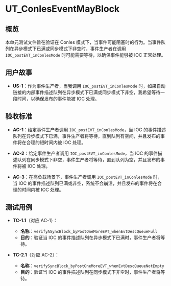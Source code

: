 # UT_ConlesEventMayBlock

## 概览

本单元测试文件旨在验证在 Conles 模式下，当事件可能阻塞时的行为。当事件队列在异步模式下已满或同步模式下非空时，事件生产者在调用 `IOC_postEVT_inConlesMode` 时可能需要等待，以确保事件能够被 IOC 正常处理。

## 用户故事

- **US-1**：作为事件生产者，当我调用 `IOC_postEVT_inConlesMode` 时，如果自动链接的内部事件描述队列在异步模式下已满或同步模式下非空，我希望等待一段时间，以确保发布的事件能被 IOC 处理。

## 验收标准

- **AC-1**：给定事件生产者调用 `IOC_postEVT_inConlesMode`，当 IOC 的事件描述队列在异步模式下已满，事件生产者将等待，直到队列有空间，并且发布的事件将在合理的短时间内被 IOC 处理。

- **AC-2**：给定事件生产者调用 `IOC_postEVT_inConlesMode`，当 IOC 的事件描述队列在同步模式下非空，事件生产者将等待，直到队列为空，并且发布的事件将被 IOC 处理。

- **AC-3**：在高负载场景下，事件生产者调用 `IOC_postEVT_inConlesMode` 时，当 IOC 的事件描述队列已满或非空，系统不会崩溃，并且发布的事件将在合理的时间内被 IOC 处理。

## 测试用例

- **TC-1.1**（对应 AC-1）：
  - **名称**：`verifyASyncBlock_byPostOneMoreEVT_whenEvtDescQueueFull`
  - **目的**：验证当 IOC 的事件描述队列在异步模式下已满时，事件生产者将等待。

- **TC-2.1**（对应 AC-2）：
  - **名称**：`verifySyncBlock_byPostOneMoreEVT_whenEvtDescQueueNotEmpty`
  - **目的**：验证当 IOC 的事件描述队列在同步模式下非空时，事件生产者将等待。
